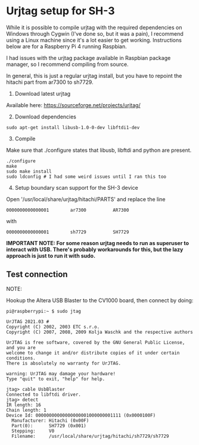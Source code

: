 # Urjtag setup for SH-3

While it is possible to compile urjtag with the required dependencies on Windows through Cygwin (I've done so, but it was a pain), I recommend using a Linux machine since it's a lot easier to get working. Instructions below are for a Raspberry Pi 4 running Raspbian.

I had issues with the urjtag package available in Raspbian package manager, so I recommend compiling from source.

In general, this is just a regular urjtag install, but you have to repoint the hitachi part from ar7300 to sh7729.

1. Download latest urjtag

Available here: https://sourceforge.net/projects/urjtag/

2. Download dependencies

```
sudo apt-get install libusb-1.0-0-dev libftdi1-dev
```

3. Compile

Make sure that ./configure states that libusb, libftdi and python are present.

```
./configure 
make
sudo make install
sudo ldconfig # I had some weird issues until I ran this too
```

4. Setup boundary scan support for the SH-3 device

Open '/usr/local/share/urjtag/hitachi/PARTS' and replace the line
```
0000000000000001        ar7300          AR7300
```
with
```
0000000000000001        sh7729          SH7729
```

**IMPORTANT NOTE: For some reason urjtag needs to run as superuser to interact with USB. There's probably workarounds for this, but the lazy approach is just to run it with sudo.**

## Test connection

NOTE:

Hookup the Altera USB Blaster to the CV1000 board, then connect by doing:

```
pi@raspberrypi:~ $ sudo jtag

UrJTAG 2021.03 #
Copyright (C) 2002, 2003 ETC s.r.o.
Copyright (C) 2007, 2008, 2009 Kolja Waschk and the respective authors

UrJTAG is free software, covered by the GNU General Public License, and you are
welcome to change it and/or distribute copies of it under certain conditions.
There is absolutely no warranty for UrJTAG.

warning: UrJTAG may damage your hardware!
Type "quit" to exit, "help" for help.

jtag> cable UsbBlaster
Connected to libftdi driver.
jtag> detect
IR length: 16
Chain length: 1
Device Id: 00000000000000000001000000001111 (0x0000100F)
  Manufacturer: Hitachi (0x00F)
  Part(0):      SH7729 (0x001)
  Stepping:     V0
  Filename:     /usr/local/share/urjtag/hitachi/sh7729/sh7729
```
